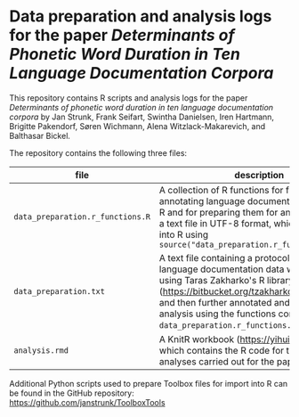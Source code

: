 # Data preparation and analysis logs for the paper *Determinants of Phonetic Word Duration in Ten Language Documentation Corpora*
This repository contains R scripts and analysis logs for the paper *Determinants of phonetic word duration in ten language documentation corpora* by Jan Strunk, Frank Seifart, Swintha Danielsen, Iren Hartmann, Brigitte Pakendorf, Søren Wichmann, Alena Witzlack-Makarevich, and Balthasar Bickel.

The repository contains the following three files:

file | description
-----|-------------
`data_preparation.r_functions.R` | A collection of R functions for further annotating language documentation corpora in R and for preparing them for analysis, saved as a text file in UTF-8 format, which can be read into R using `source("data_preparation.r_functions.R")`
`data_preparation.txt` | A text file containing a protocol of how the language documentation data was read into R using Taras Zakharko's R library `ToolboxSearch` (https://bitbucket.org/tzakharko/toolboxsearch) and then further annotated and prepared for analysis using the functions contained in `data_preparation.r_functions.R`.
`analysis.rmd` | A KnitR workbook (https://yihui.org/knitr/) which contains the R code for the statistical analyses carried out for the paper.

Additional Python scripts used to prepare Toolbox files for import into R can be found in the GitHub repository:
https://github.com/janstrunk/ToolboxTools

